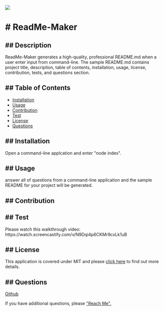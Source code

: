 
<span>
    <img src="https://img.shields.io/badge/License-MIT-blue.svg">
    </span>
<h1># ReadMe-Maker</h1> 
<h2>## Description</h2>
    <p>ReadMe-Maker generates a high-quality, professional README.md when a user enter input from command-line. The sample README.md contains project title, description, table of contents, installation, usage, license, contribution, tests, and questions section.</p>
<h2>## Table of Contents</h2>
    <ul>
        <li><a href="#installation">Installation</a></li>
        <li><a href="#usage">Usage</a></li>
        <li><a href="#contribution">Contribution</a></li>
        <li><a href="#test">Test</a></li>
        <li><a href="#license">License</a></li>
        <li><a href="#questions">Questions</a></li>
    </ul>
<h2 id="installation">## Installation</h2>
    <p>Open a command-line applcation and enter "node index".</p>
<h2 id="usage">## Usage</h2>
    <p>answer all of questions from a command-line application and the sample README for your project will be generated.</p>
<h2 id="contribution">## Contribution</h2>
    <p></p>
<h2 id="test">## Test</h2>
    <p>Please watch this walkthrough video: https://watch.screencastify.com/v/N9Dqi4p6CKMr9cxLk1uB</p>
<h2 id="license">## License</h2>
    <p>
      This application is covered under MIT and please <a href="https://choosealicense.com/licenses/">click here</a> to find out more details.
    </p>
<h2 id="questions">## Questions</h2>
    <p><a href="https://github.com/khklee">Github</a></p>
    <p>If you have additional questions, please <a href="amorfati38@gmail.com">"Reach Me".</a><p>            
  